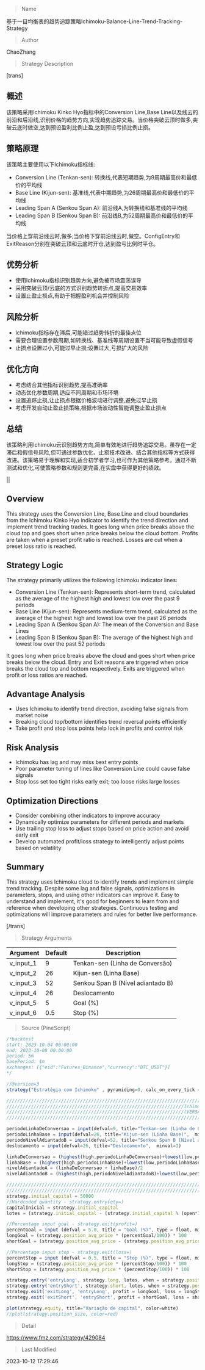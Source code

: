 
> Name

基于一目均衡表的趋势追踪策略Ichimoku-Balance-Line-Trend-Tracking-Strategy

> Author

ChaoZhang

> Strategy Description

[trans]

## 概述

该策略采用Ichimoku Kinko Hyo指标中的Conversion Line,Base Line以及线云的前沿和后沿线,识别价格的趋势方向,实现趋势追踪交易。当价格突破云顶时做多,突破云底时做空,达到预设盈利比例止盈,达到预设亏损比例止损。

## 策略原理

该策略主要使用以下Ichimoku指标线:

- Conversion Line (Tenkan-sen): 转换线,代表短期趋势,为9周期最高价和最低价的平均线 
- Base Line (Kijun-sen): 基准线,代表中期趋势,为26周期最高价和最低价的平均线
- Leading Span A (Senkou Span A): 前沿线A,为转换线和基准线的平均线
- Leading Span B (Senkou Span B): 前沿线B,为52周期最高价和最低价的平均线 

当价格上穿前沿线云时,做多;当价格下穿前沿线云时,做空。ConfigEntry和ExitReason分别在突破云顶和云底时开仓,达到盈亏比例时平仓。

## 优势分析

- 使用Ichimoku指标识别趋势方向,避免被市场震荡误导
- 采用突破云顶/云底的方式识别趋势转折点,提高交易效率
- 设置止盈止损点,有助于把握盈利机会并控制风险

## 风险分析 

- Ichimoku指标存在滞后,可能错过趋势转折的最佳点位
- 需要合理设置参数周期,如转换线、基准线等周期设置不当可能导致虚假信号
- 止损点设置过小,可能过早止损;设置过大,亏损扩大的风险

## 优化方向

- 考虑结合其他指标识别趋势,提高准确率
- 动态优化参数周期,适应不同周期和市场环境
- 设置追踪止损,让止损点根据价格波动进行调整,避免过早止损
- 考虑开发自动止盈止损策略,根据市场波动性智能调整止盈止损点

## 总结

该策略利用Ichimoku云识别趋势方向,简单有效地进行趋势追踪交易。虽存在一定滞后和假信号风险,但可通过参数优化、止损技术改进、结合其他指标等方式获得改进。该策略易于理解和实现,适合初学者学习,也可作为其他策略参考。通过不断测试和优化,可使策略参数和规则更完善,在实盘中获得更好的绩效。

||


## Overview

This strategy uses the Conversion Line, Base Line and cloud boundaries from the Ichimoku Kinko Hyo indicator to identify the trend direction and implement trend tracking trades. It goes long when price breaks above the cloud top and goes short when price breaks below the cloud bottom. Profits are taken when a preset profit ratio is reached. Losses are cut when a preset loss ratio is reached.

## Strategy Logic

The strategy primarily utilizes the following Ichimoku indicator lines:

- Conversion Line (Tenkan-sen): Represents short-term trend, calculated as the average of the highest high and lowest low over the past 9 periods
- Base Line (Kijun-sen): Represents medium-term trend, calculated as the average of the highest high and lowest low over the past 26 periods  
- Leading Span A (Senkou Span A): The mean of the Conversion and Base Lines
- Leading Span B (Senkou Span B): The average of the highest high and lowest low over the past 52 periods

It goes long when price breaks above the cloud and goes short when price breaks below the cloud. Entry and Exit reasons are triggered when price breaks the cloud top and bottom respectively. Exits are triggered when profit or loss ratios are reached.

## Advantage Analysis

- Uses Ichimoku to identify trend direction, avoiding false signals from market noise
- Breaking cloud top/bottom identifies trend reversal points efficiently 
- Take profit and stop loss points help lock in profits and control risk

## Risk Analysis

- Ichimoku has lag and may miss best entry points 
- Poor parameter tuning of lines like Conversion Line could cause false signals
- Stop loss set too tight risks early exit; too loose risks large losses

## Optimization Directions

- Consider combining other indicators to improve accuracy
- Dynamically optimize parameters for different periods and markets
- Use trailing stop loss to adjust stops based on price action and avoid early exit
- Develop automated profit/loss strategy to intelligently adjust points based on volatility

## Summary

This strategy uses Ichimoku cloud to identify trends and implement simple trend tracking. Despite some lag and false signals, optimizations in parameters, stops, and using other indicators can improve it. Easy to understand and implement, it's good for beginners to learn from and reference when developing other strategies. Continuous testing and optimizations will improve parameters and rules for better live performance.

[/trans]

> Strategy Arguments



|Argument|Default|Description|
|----|----|----|
|v_input_1|9|Tenkan-sen (Linha de Conversão)|
|v_input_2|26|Kijun-sen (Linha Base)|
|v_input_3|52|Senkou Span B (Nível adiantado B)|
|v_input_4|26|Deslocamento|
|v_input_5|5|Goal (%)|
|v_input_6|0.5|Stop (%)|


> Source (PineScript)

``` javascript
/*backtest
start: 2023-10-04 00:00:00
end: 2023-10-08 00:00:00
period: 5m
basePeriod: 1m
exchanges: [{"eid":"Futures_Binance","currency":"BTC_USDT"}]
*/

//@version=3
strategy("Estratégia com Ichimoku" , pyramiding=0, calc_on_every_tick = true, initial_capital = 20000, commission_type = strategy.commission.cash_per_order, commission_value = 10.00)

////////////////////////////////////////////////////////////////////////////////////////////////////////////////////////////////////////////////
/////////////////////////////////////////////////////////////////Ichimoku Clouds////////////////////////////////////////////////////////////////
/////////////////////////////////////////////////////////////////(VERSÃO 40.0)//////////////////////////////////////////////////////////////////
////////////////////////////////////////////////////////////////////////////////////////////////////////////////////////////////////////////////

periodoLinhaDeConversao = input(defval=9, title="Tenkan-sen (Linha de Conversão)",  minval=1)
periodoLinhaBase = input(defval=26, title="Kijun-sen (Linha Base)",  minval=1)
periodoNivelAdiantadoB = input(defval=52, title="Senkou Span B (Nível adiantado B)",  minval=1)
deslocamento = input(defval=26, title="Deslocamento",  minval=1)

linhaDeConversao = (highest(high,periodoLinhaDeConversao)+lowest(low,periodoLinhaDeConversao))/2
linhaBase = (highest(high,periodoLinhaBase)+lowest(low,periodoLinhaBase))/2
nivelAdiantadoA = (linhaDeConversao + linhaBase)/2
nivelAdiantadoB = (highest(high,periodoNivelAdiantadoB)+lowest(low,periodoNivelAdiantadoB))/2

////////////////////////////////////////////////////////////////////////////////////////////////////////////////////////////////////////////////
////////////////////////////////////////////////////////////////////////////////////////////////////////////////////////////////////////////////
strategy.initial_capital = 50000
//Hardcoded quantity - strategy.entry(qty=)
capitalInicial = strategy.initial_capital
lotes = (strategy.initial_capital - (strategy.initial_capital % (open*100)))/open

//Percentage input goal - strategy.exit(profit=)
percentGoal = input (defval = 5.0, title = "Goal (%)", type = float, minval=0.0, step=0.1)
longGoal = (strategy.position_avg_price * (percentGoal/100)) * 100
shortGoal = (strategy.position_avg_price - (strategy.position_avg_price / (1+(percentGoal/100)))) * 100

//Percentage input stop - strategy.exit(loss=)
percentStop = input (defval = 0.5, title = "Stop (%)", type = float, minval=0.0, step=0.1)
longStop = (strategy.position_avg_price * (percentStop/100)) * 100
shortStop = (strategy.position_avg_price * (percentStop/100)) * 100

strategy.entry('entryLong', strategy.long, lotes, when = strategy.position_size == 0 and crossover(close,max(nivelAdiantadoA[deslocamento], nivelAdiantadoB[deslocamento])))
strategy.entry('entryShort', strategy.short, lotes, when = strategy.position_size == 0 and crossunder(close,min(nivelAdiantadoA[deslocamento], nivelAdiantadoB[deslocamento])))
strategy.exit('exitLong', 'entryLong', profit = longGoal, loss = longStop)
strategy.exit('exitShort', 'entryShort', profit = shortGoal, loss = shortStop)

plot(strategy.equity, title="Variação de capital", color=white)
//plot(strategy.position_size, color=red)
```

> Detail

https://www.fmz.com/strategy/429084

> Last Modified

2023-10-12 17:29:46
